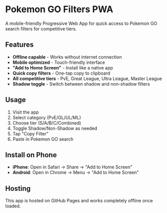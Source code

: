 # Pokemon GO Filters PWA

A mobile-friendly Progressive Web App for quick access to Pokemon GO search filters for competitive tiers.

## Features

- **Offline capable** - Works without internet connection
- **Mobile optimized** - Touch-friendly interface
- **"Add to Home Screen"** - Install like a native app
- **Quick copy filters** - One-tap copy to clipboard
- **All competitive tiers** - PvE, Great League, Ultra League, Master League
- **Shadow toggle** - Switch between shadow and non-shadow filters

## Usage

1. Visit the app
2. Select category (PvE/GL/UL/ML)
3. Choose tier (S/A/B/C/Combined)
4. Toggle Shadow/Non-Shadow as needed
5. Tap "Copy Filter" 
6. Paste in Pokemon GO search

## Install on Phone

- **iPhone**: Open in Safari → Share → "Add to Home Screen"
- **Android**: Open in Chrome → Menu → "Add to Home Screen"

## Hosting

This app is hosted on GitHub Pages and works completely offline once loaded.
